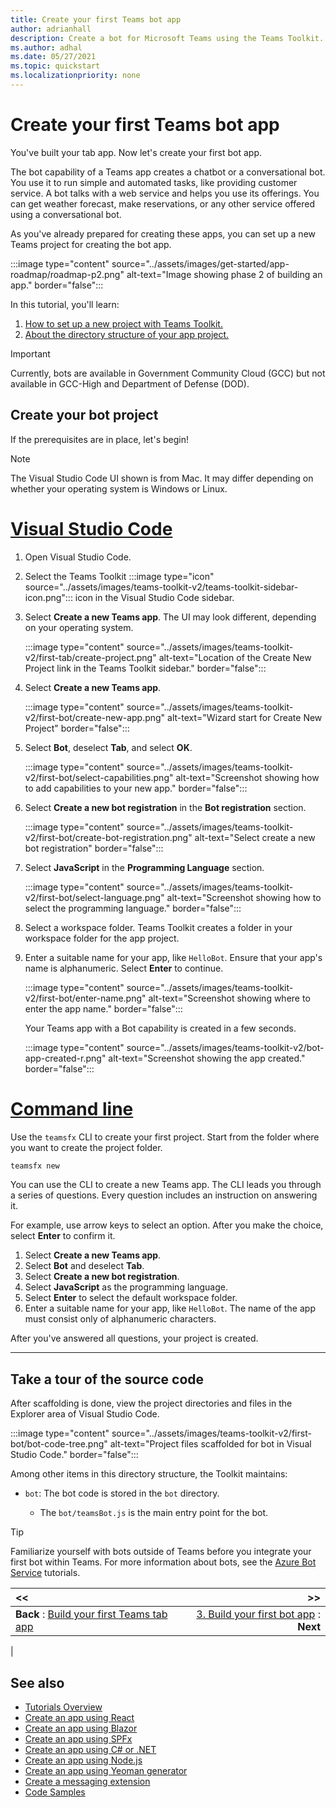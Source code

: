 ```yaml
---
title: Create your first Teams bot app
author: adrianhall
description: Create a bot for Microsoft Teams using the Teams Toolkit.
ms.author: adhal
ms.date: 05/27/2021
ms.topic: quickstart
ms.localizationpriority: none
---
```


# Create your first Teams bot app

You've built your tab app. Now let's create your first bot app.
 
The bot capability of a Teams app creates a chatbot or a conversational bot. You use it to run simple and automated tasks, like providing customer service. A bot talks with a web service and helps you use its offerings. You can get weather forecast, make reservations, or any other service offered using a conversational bot.

As you've already prepared for creating these apps, you can set up a new Teams project for creating the bot app.

:::image type="content" source="../assets/images/get-started/app-roadmap/roadmap-p2.png" alt-text="Image showing phase 2 of building an app." border="false":::

In this tutorial, you'll learn:

1. [How to set up a new project with Teams Toolkit.](#create-your-bot-project)
1. [About the directory structure of your app project.](#take-a-tour-of-the-source-code)

> [!IMPORTANT]
> Currently, bots are available in Government Community Cloud (GCC) but not available in GCC-High and Department of Defense (DOD).

## Create your bot project

If the prerequisites are in place, let's begin!

> [!NOTE]
> The Visual Studio Code UI shown is from Mac. It may differ depending on whether your operating system is Windows or Linux.

# [Visual Studio Code](#tab/vscode)

1. Open Visual Studio Code.
1. Select the Teams Toolkit :::image type="icon" source="../assets/images/teams-toolkit-v2/teams-toolkit-sidebar-icon.png"::: icon in the Visual Studio Code sidebar.

1. Select **Create a new Teams app**. The UI may look different, depending on your operating system.

   :::image type="content" source="../assets/images/teams-toolkit-v2/first-tab/create-project.png" alt-text="Location of the Create New Project link in the Teams Toolkit sidebar." border="false":::

1. Select **Create a new Teams app**.

   :::image type="content" source="../assets/images/teams-toolkit-v2/first-bot/create-new-app.png" alt-text="Wizard start for Create New Project" border="false":::

1. Select **Bot**, deselect **Tab**, and select **OK**.

   :::image type="content" source="../assets/images/teams-toolkit-v2/first-bot/select-capabilities.png" alt-text="Screenshot showing how to add capabilities to your new app." border="false":::

1. Select **Create a new bot registration** in the **Bot registration** section.

   :::image type="content" source="../assets/images/teams-toolkit-v2/first-bot/create-bot-registration.png" alt-text="Select create a new bot registration" border="false":::

1. Select **JavaScript** in the **Programming Language** section.

    :::image type="content" source="../assets/images/teams-toolkit-v2/first-bot/select-language.png" alt-text="Screenshot showing how to select the programming language." border="false":::

1. Select a workspace folder. Teams Toolkit creates a folder in your workspace folder for the app project.

1. Enter a suitable name for your app, like `HelloBot`. Ensure that your app's name is alphanumeric. Select **Enter** to continue.

   :::image type="content" source="../assets/images/teams-toolkit-v2/first-bot/enter-name.png" alt-text="Screenshot showing where to enter the app name." border="false":::

    Your Teams app with a Bot capability is created in a few seconds.

    :::image type="content" source="../assets/images/teams-toolkit-v2/bot-app-created-r.png" alt-text="Screenshot showing the app created." border="false":::

# [Command line](#tab/cli)

Use the `teamsfx` CLI to create your first project.  Start from the folder where you want to create the project folder.

``` bash
teamsfx new
```

You can use the CLI to create a new Teams app. The CLI leads you through a series of questions. Every question includes an instruction on answering it.

For example, use arrow keys to select an option. After you make the choice, select **Enter** to confirm it.

1. Select **Create a new Teams app**.
1. Select **Bot** and deselect **Tab**.
1. Select **Create a new bot registration**.
1. Select **JavaScript** as the programming language.
1. Select **Enter** to select the default workspace folder.
1. Enter a suitable name for your app, like `HelloBot`.  The name of the app must consist only of alphanumeric characters.

After you've answered all questions, your project is created.

---

## Take a tour of the source code

After scaffolding is done, view the project directories and files in the Explorer area of Visual Studio Code.

:::image type="content" source="../assets/images/teams-toolkit-v2/first-bot/bot-code-tree.png" alt-text="Project files scaffolded for bot in Visual Studio Code." border="false":::

Among other items in this directory structure, the Toolkit maintains:
- `bot`: The bot code is stored in the `bot` directory. 
   
    -  The `bot/teamsBot.js` is the main entry point for the bot.

> [!Tip]
> Familiarize yourself with bots outside of Teams before you integrate your first bot within Teams.  For more information about bots, see the [Azure Bot Service](/azure/bot-service/bot-builder-basics?view=azure-bot-service-4.0&preserve-view=true) tutorials.

| **<<** | **>>** |
|:--- | ---:|
| **Back** : [Build your first Teams tab app](build-javascript-tab-app.md) | [3. Build your first bot app](build-javascript-bot-app.md) : **Next**|
|

## See also

- [Tutorials Overview](code-samples.md)
- [Create an app using React](first-app-react.md)
- [Create an app using Blazor](first-app-blazor.md)
- [Create an app using SPFx](first-app-spfx.md)
- [Create an app using C# or .NET](get-started-dotnet-app-studio.md)
- [Create an app using Node.js](get-started-nodejs-app-studio.md)
- [Create an app using Yeoman generator](get-started-yeoman.md)
- [Create a messaging extension](first-message-extension.md)
- [Code Samples](https://github.com/OfficeDev/Microsoft-Teams-Samples)
